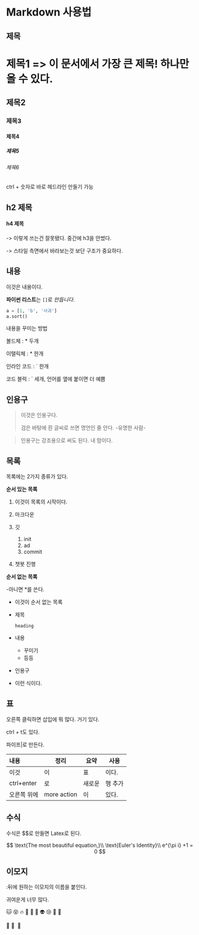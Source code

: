 # Markdown 사용법



## 제목



# 제목1 => 이 문서에서 가장 큰 제목! 하나만 올 수 있다.

## 제목2

### 제목3

#### 제목4

##### 제목5

###### 제목6

ctrl + 숫자로 바로 헤드라인 만들기 가능



## h2 제목

#### h4 제목

-> 이렇게 쓰는건 잘못됐다. 중간에 h3을 안썼다.

-> 스타일 측면에서 바라보는것 보단 구조가 중요하다.



## 내용

이것은 내용이다.

**파이썬 리스트**는 `[]`로 *만듭니다*.

```python
a = [1, 'b', '사과']
a.sort()
```



내용을 꾸미는 방법

볼드체 : * 두개

이탤릭체 : * 한개

인라인 코드 : ` 한개

코드 블럭 : ` 세개, 언어를 옆에 붙이면 더 예쁨



## 인용구

> 이것은 인용구다.
>
> 검은 바탕에 흰 글씨로 쓰면 명언인 줄 안다. -유명한 사람-

> 인용구는 강조용으로 써도 된다. 내 맘이다.



## 목록

목록에는 2가지 종류가 있다.

**순서 있는 목록**

1. 이것이 목록의 시작이다.

2. 마크다운

3. 깃

   1. init
   2. ad
   3. commit

4. 챗봇 진행

   

**순서 없는 목록**

-아니면 *를 쓴다.

- 이것이 순서 없는 목록

- 제목

  `heading`
  
- 내용
  - 꾸미기
  - 등등
- 인용구
- 이런 식이다.



## 표

오른쪽 클릭하면 삽입에 뭐 많다. 거기 있다.

ctrl + t도 있다.

파이프|로 만든다.

| 내용        | 정리        | 요약   | 사용    |
| :---------- | ----------- | ------ | ------- |
| 이것        | 이          | 표     | 이다.   |
| ctrl+enter  | 로          | 새로운 | 행 추가 |
| 오른쪽 위에 | more action | 이     | 있다.   |



## 수식

수식은 $$로 만들면 Latex로 된다.


$$
\text{The most beautiful equation,}\\
\text{Euler's Identity}\\
e^{\pi i} +1 = 0
$$


## 이모지

:뒤에 원하는 이모지의 이름을 붙인다.

귀여운게 너무 많다.

:cat: :dizzy_face: :fire: :yellow_heart: :closed_book: :green_book: :alien: :cry: :facepunch: :dog: 

:dog: :paw_prints: ​ :straight_ruler: 










